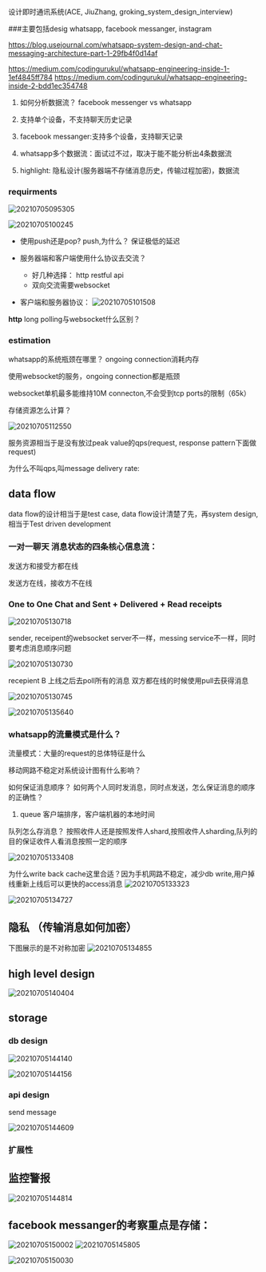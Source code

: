 设计即时通讯系统(ACE, JiuZhang, groking_system_design_interview)

###主要包括desig whatsapp, facebook messanger, instagram


https://blog.usejournal.com/whatsapp-system-design-and-chat-messaging-architecture-part-1-29fb4f0d14af

https://medium.com/codingurukul/whatsapp-engineering-inside-1-1ef4845ff784
https://medium.com/codingurukul/whatsapp-engineering-inside-2-bdd1ec354748


1. 如何分析数据流？  facebook messenger vs whatsapp

1. 支持单个设备，不支持聊天历史记录

1. facebook messanger:支持多个设备，支持聊天记录

1. whatsapp多个数据流：面试过不过，取决于能不能分析出4条数据流

1. highlight:  隐私设计(服务器端不存储消息历史，传输过程加密)，数据流


### requirments
![20210705095305](https://raw.githubusercontent.com/corykingsf/hack-system-design-pixel/main/pictures/20210705095305.png)


![20210705100245](https://raw.githubusercontent.com/corykingsf/hack-system-design-pixel/main/pictures/20210705100245.png)


- 使用push还是pop? push,为什么？ 保证极低的延迟

- 服务器端和客户端使用什么协议去交流？
    - 好几种选择： http restful api
    - 双向交流需要websocket


- 客户端和服务器协议：
  ![20210705101508](https://raw.githubusercontent.com/corykingsf/hack-system-design-pixel/main/pictures/20210705101508.png)



**http** long polling与websocket什么区别？



### estimation
whatsapp的系统瓶颈在哪里？ 
  ongoing connection消耗内存


使用websocket的服务，ongoing  connection都是瓶颈

websocket单机最多能维持10M connecton,不会受到tcp ports的限制（65k）

存储资源怎么计算？ 

![20210705112550](https://raw.githubusercontent.com/corykingsf/hack-system-design-pixel/main/pictures/20210705112550.png)

服务资源相当于是没有放过peak value的qps(request, response pattern下面做request)

为什么不叫qps,叫message delivery rate:

## data flow
data flow的设计相当于是test case, data flow设计清楚了先，再system design, 相当于Test driven development


### 一对一聊天 消息状态的四条核心信息流：
发送方和接受方都在线

发送方在线，接收方不在线

### One to One Chat and Sent + Delivered + Read receipts

![20210705130718](https://raw.githubusercontent.com/corykingsf/hack-system-design-pixel/main/pictures/20210705130718.png)

sender, receipent的websocket server不一样，messing service不一样，同时要考虑消息顺序问题


![20210705130730](https://raw.githubusercontent.com/corykingsf/hack-system-design-pixel/main/pictures/20210705130730.png)

recepient B 上线之后去poll所有的消息
双方都在线的时候使用pull去获得消息


![20210705130745](https://raw.githubusercontent.com/corykingsf/hack-system-design-pixel/main/pictures/20210705130745.png)


![20210705135640](https://raw.githubusercontent.com/corykingsf/hack-system-design-pixel/main/pictures/20210705135640.png)
### whatsapp的流量模式是什么？
流量模式：大量的request的总体特征是什么

移动网路不稳定对系统设计图有什么影响？

如何保证消息顺序？  如何两个人同时发消息，同时点发送，怎么保证消息的顺序的正确性？ 
1. queue  客户端排序，客户端机器的本地时间
   

队列怎么存消息？ 按照收件人还是按照发件人shard,按照收件人sharding,队列的目的保证收件人看消息按照一定的顺序

![20210705133408](https://raw.githubusercontent.com/corykingsf/hack-system-design-pixel/main/pictures/20210705133408.png)


为什么write back cache这里合适？因为手机网路不稳定，减少db write,用户掉线重新上线后可以更快的access消息
![20210705133323](https://raw.githubusercontent.com/corykingsf/hack-system-design-pixel/main/pictures/20210705133323.png)


![20210705134727](https://raw.githubusercontent.com/corykingsf/hack-system-design-pixel/main/pictures/20210705134727.png)

## 隐私 （传输消息如何加密）
下图展示的是不对称加密
![20210705134855](https://raw.githubusercontent.com/corykingsf/hack-system-design-pixel/main/pictures/20210705134855.png)



## high level design

![20210705140404](https://raw.githubusercontent.com/corykingsf/hack-system-design-pixel/main/pictures/20210705140404.png)

## storage

### db design
![20210705144140](https://raw.githubusercontent.com/corykingsf/hack-system-design-pixel/main/pictures/20210705144140.png)

![20210705144156](https://raw.githubusercontent.com/corykingsf/hack-system-design-pixel/main/pictures/20210705144156.png)


### api design

send message

![20210705144609](https://raw.githubusercontent.com/corykingsf/hack-system-design-pixel/main/pictures/20210705144609.png)

### 扩展性


## 监控警报
![20210705144814](https://raw.githubusercontent.com/corykingsf/hack-system-design-pixel/main/pictures/20210705144814.png)



## facebook messanger的考察重点是存储：


![20210705150002](https://raw.githubusercontent.com/corykingsf/hack-system-design-pixel/main/pictures/20210705150002.png)
![20210705145805](https://raw.githubusercontent.com/corykingsf/hack-system-design-pixel/main/pictures/20210705145805.png)

![20210705150030](https://raw.githubusercontent.com/corykingsf/hack-system-design-pixel/main/pictures/20210705150030.png)

